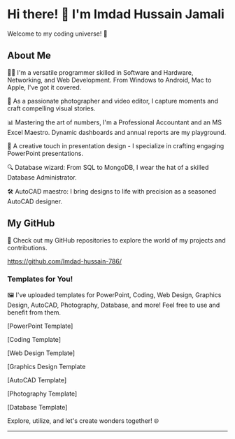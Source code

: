 

# Hi there! 👋 I'm Imdad Hussain Jamali

Welcome to my coding universe! 🚀

## About Me

👨‍💻 I'm a versatile programmer skilled in Software and Hardware, Networking, and Web Development. From Windows to Android, Mac to Apple, I've got it covered.

📸 As a passionate photographer and video editor, I capture moments and craft compelling visual stories.

📊 Mastering the art of numbers, I'm a Professional Accountant and an MS Excel Maestro. Dynamic dashboards and annual reports are my playground.

🎨 A creative touch in presentation design - I specialize in crafting engaging PowerPoint presentations.

🔍 Database wizard: From SQL to MongoDB, I wear the hat of a skilled Database Administrator.

🛠️ AutoCAD maestro: I bring designs to life with precision as a seasoned AutoCAD designer.

## My GitHub

🔗 Check out my GitHub repositories to explore the world of my projects and contributions.

https://github.com/Imdad-hussain-786/

### Templates for You!

🖼️ I've uploaded templates for PowerPoint, Coding, Web Design, Graphics Design, AutoCAD, Photography, Database, and more! Feel free to use and benefit from them.

[PowerPoint Template]

[Coding Template]

[Web Design Template]

[Graphics Design Template

[AutoCAD Template]

[Photography Template]

[Database Template]

Explore, utilize, and let's create wonders together! 🌐

---
